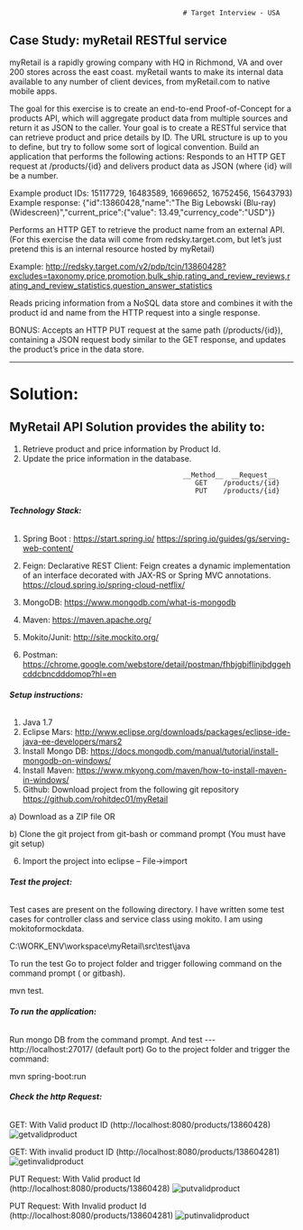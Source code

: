                                                # Target Interview - USA

## __Case Study:  myRetail RESTful service__

myRetail is a rapidly growing company with HQ in Richmond, VA and over 200 stores across the east coast. myRetail wants to make its internal data available to any number of client devices, from myRetail.com to native mobile apps. 

The goal for this exercise is to create an end-to-end Proof-of-Concept for a products API, which will aggregate product data from multiple sources and return it as JSON to the caller. 
Your goal is to create a RESTful service that can retrieve product and price details by ID. The URL structure is up to you to define, but try to follow some sort of logical convention.
Build an application that performs the following actions: 
Responds to an HTTP GET request at /products/{id} and delivers product data as JSON (where {id} will be a number. 

Example product IDs: 15117729, 16483589, 16696652, 16752456, 15643793) 
Example response: {"id":13860428,"name":"The Big Lebowski (Blu-ray) (Widescreen)","current_price":{"value": 13.49,"currency_code":"USD"}}

Performs an HTTP GET to retrieve the product name from an external API. (For this exercise the data will come from redsky.target.com, but let’s just pretend this is an internal resource hosted by myRetail) 

Example: http://redsky.target.com/v2/pdp/tcin/13860428?excludes=taxonomy,price,promotion,bulk_ship,rating_and_review_reviews,rating_and_review_statistics,question_answer_statistics

Reads pricing information from a NoSQL data store and combines it with the product id and name from the HTTP request into a single response. 

BONUS: Accepts an HTTP PUT request at the same path (/products/{id}), containing a JSON request body similar to the GET response, and updates the product’s price in the data store. 

*********************************************************************************************************************************
# __Solution:__

## __MyRetail API Solution provides the ability to:__

<ol>
  <li>Retrieve product and price information by Product Id.</li>
  <li>Update the price information in the database.</li>
</ol>

                                               __Method__  __Request__
                                                  GET    /products/{id}
                                                  PUT    /products/{id}

###### __Technology Stack:__

1. Spring Boot : 
	https://start.spring.io/
	https://spring.io/guides/gs/serving-web-content/ 
2. Feign:
Declarative REST Client: Feign creates a dynamic implementation of an interface decorated with JAX-RS or Spring MVC annotations.
	https://cloud.spring.io/spring-cloud-netflix/ 
3. MongoDB:
	https://www.mongodb.com/what-is-mongodb 

4. Maven:
	https://maven.apache.org/ 
5. Mokito/Junit:
	http://site.mockito.org/ 
6. Postman: 
	https://chrome.google.com/webstore/detail/postman/fhbjgbiflinjbdggehcddcbncdddomop?hl=en 

###### __Setup instructions:__

1. Java 1.7
2. Eclipse  Mars: http://www.eclipse.org/downloads/packages/eclipse-ide-java-ee-developers/mars2
3. Install Mongo DB: https://docs.mongodb.com/manual/tutorial/install-mongodb-on-windows/
4. Install Maven: https://www.mkyong.com/maven/how-to-install-maven-in-windows/ 
5. Github:
Download project from the following git repository
https://github.com/rohitdec01/myRetail 

a) Download as a ZIP file   OR

b) Clone the git project from git-bash or command prompt (You must have git setup)

6. Import the project into eclipse –   File->import


###### __Test the project:__

Test cases are present on the following directory. I have written some test cases for controller class and service  class using mokito. I am using mokitoformockdata.

C:\WORK_ENV\workspace\myRetail\src\test\java

To run the test  Go to project folder and trigger following command on the command prompt ( or gitbash). 

mvn test.

###### __To run the application:__

Run mongo DB from the command prompt.  And test  ---  http://localhost:27017/  (default port)
Go to the project folder and trigger the command:

mvn spring-boot:run 

###### __Check the http Request:__

GET:  With Valid product ID  (http://localhost:8080/products/13860428)
![getvalidproduct](https://user-images.githubusercontent.com/12552208/31157764-3cd0c088-a88b-11e7-9f0a-5c84f0d191a8.png)


GET:  With  invalid product ID  (http://localhost:8080/products/138604281)
![getinvalidproduct](https://user-images.githubusercontent.com/12552208/31157806-901a2676-a88b-11e7-92b1-7fbcdffa4ca6.png)




PUT Request: With Valid product Id  (http://localhost:8080/products/13860428)
![putvalidproduct](https://user-images.githubusercontent.com/12552208/31157845-d4e7a5bc-a88b-11e7-938e-616a23447775.png)


PUT Request: With Invalid product Id  (http://localhost:8080/products/138604281)
![putinvalidproduct](https://user-images.githubusercontent.com/12552208/31157878-0b1f975c-a88c-11e7-8c5a-b242315ca8c8.png)



